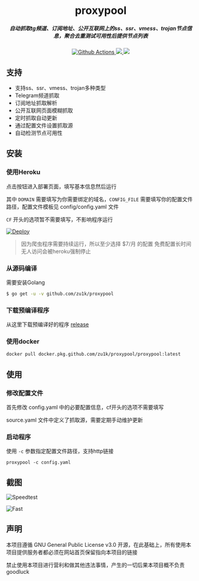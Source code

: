 <h1 align="center">
  <br>proxypool<br>
</h1>

<h5 align="center">自动抓取tg频道、订阅地址、公开互联网上的ss、ssr、vmess、trojan节点信息，聚合去重测试可用性后提供节点列表</h5>

<p align="center">
  <a href="https://github.com/zu1k/proxypool/actions">
    <img src="https://img.shields.io/github/workflow/status/zu1k/proxypool/Go?style=flat-square" alt="Github Actions">
  </a>
  <a href="https://goreportcard.com/report/github.com/zu1k/proxypool">
    <img src="https://goreportcard.com/badge/github.com/zu1k/proxypool?style=flat-square">
  </a>
  <a href="https://github.com/zu1k/proxypool/releases">
    <img src="https://img.shields.io/github/release/zu1k/proxypool/all.svg?style=flat-square">
  </a>
</p>

## 支持

- 支持ss、ssr、vmess、trojan多种类型
- Telegram频道抓取
- 订阅地址抓取解析
- 公开互联网页面模糊抓取
- 定时抓取自动更新
- 通过配置文件设置抓取源
- 自动检测节点可用性

## 安装

### 使用Heroku

点击按钮进入部署页面，填写基本信息然后运行

其中 `DOMAIN` 需要填写为你需要绑定的域名，`CONFIG_FILE` 需要填写你的配置文件路径，配置文件模板见 config/config.yaml 文件

`CF` 开头的选项暂不需要填写，不影响程序运行

[![Deploy](https://www.herokucdn.com/deploy/button.svg)](https://heroku.com/deploy)

> 因为爬虫程序需要持续运行，所以至少选择 $7/月 的配置
> 免费配置长时间无人访问会被heroku强制停止

### 从源码编译

需要安装Golang

```sh
$ go get -u -v github.com/zu1k/proxypool
```

### 下载预编译程序

从这里下载预编译好的程序 [release](https://github.com/zu1k/proxypool/releases)

### 使用docker

```sh
docker pull docker.pkg.github.com/zu1k/proxypool/proxypool:latest
```

## 使用

### 修改配置文件

首先修改 config.yaml 中的必要配置信息，cf开头的选项不需要填写

source.yaml 文件中定义了抓取源，需要定期手动维护更新

### 启动程序

使用 `-c` 参数指定配置文件路径，支持http链接

```shell
proxypool -c config.yaml
```

## 截图

![Speedtest](docs/speedtest.png)

![Fast](docs/fast.png)

## 声明

本项目遵循 GNU General Public License v3.0 开源，在此基础上，所有使用本项目提供服务者都必须在网站首页保留指向本项目的链接

禁止使用本项目进行营利和做其他违法事情，产生的一切后果本项目概不负责 
goodluck
